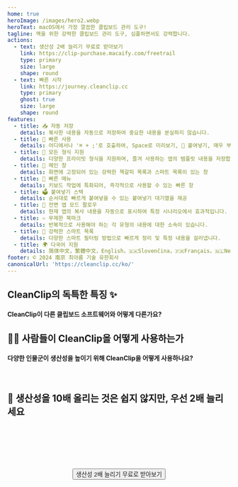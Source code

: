 ```yaml
---
home: true
heroImage: /images/hero2.webp
heroText: macOS에서 가장 깔끔한 클립보드 관리 도구!
tagline: 맥을 위한 강력한 클립보드 관리 도구, 심플하면서도 강력합니다.
actions:
  - text: 생산성 2배 늘리기 무료로 받아보기
    link: https://clip-purchase.macaify.com/freetrail
    type: primary
    size: large
    shape: round
  - text: 빠른 시작
    link: https://journey.cleanclip.cc
    type: primary
    ghost: true
    size: large
    shape: round
features:
  - title: 📥 자동 저장
    details: 복사한 내용을 자동으로 저장하여 중요한 내용을 분실하지 않습니다.
  - title: 🚀 빠른 사용
    details: 어디에서나 '⌘ + ;'로 호출하여, Space로 미리보기, 🔢 붙여넣기, 매우 부드럽습니다.
  - title: 🌈 모든 형식 지원
    details: 다양한 프라이빗 형식을 지원하며, 즐겨 사용하는 앱의 템플릿 내용을 저장합니다.
  - title: 📌 메인 창
    details: 화면에 고정되어 있는 강력한 책갈피 목록과 스마트 목록이 있는 창
  - title: 🧲 빠른 메뉴
    details: 키보드 작업에 특화되어, 즉각적으로 사용할 수 있는 빠른 창
  - title: 🗳️ 붙여넣기 스택
    details: 순서대로 빠르게 붙여넣을 수 있는 붙여넣기 대기열을 제공
  - title: 🧲 전면 앱 모드 팔로우
    details: 현재 앱의 복사 내용을 자동으로 표시하여 특정 시나리오에서 효과적입니다.
  - title: ♾️ 무제한 북마크
    details: 반복적으로 사용해야 하는 각 유형의 내용에 대한 소속이 있습니다.
  - title: 🧠 강력한 스마트 목록
    details: 다양한 스마트 필터링 방법으로 빠르게 정리 및 특정 내용을 걸러냅니다.
  - title: 🌍 다국어 지원
    details: 简体中文，繁體中文，English，🇸🇰Slovenčina，🇫🇷Français，🇳🇱Nederlands，🇩🇪Deutsch，🇪🇸Español，🇰🇷한국어，🇸🇦العربية，🇹🇭ไทย <a href="/ko/discounts">번역 도와주기</a>
footer: © 2024 南京 최아름 기술 유한회사
canonicalUrl: 'https://cleanclip.cc/ko/'
---
```


<div class="segments">
  <TabFeatures-MainWindow class="tabfeatures"/>
  <TabFeatures-QuickMenu class="tabfeatures"/>
  <TabFeatures-PasteStack class="tabfeatures"/>

  <div class="usp">

  ## CleanClip의 독특한 특징 ✨
  #### CleanClip이 다른 클립보드 소프트웨어와 어떻게 다른가요?

  <usp-Usp/>

  </div>
  
  <div class="usecase">

  ## 👩‍💻 사람들이 CleanClip을 어떻게 사용하는가
  #### 다양한 인물군이 생산성을 높이기 위해 CleanClip을 어떻게 사용하나요?

  <usecase-UseCases/>

  </div>

  <FAQPage />

  <div class="encourage">
  </br>

  ## 🚀 생산성을 10배 올리는 것은 쉽지 않지만, 우선 2배 늘리세요

  </br>
  </br>

  <div style="display: flex; justify-content: center;">
    <div style="text-align: center">
      <button type="button" class="ant-btn ant-btn-primary ant-btn-round ant-btn-lg" style="margin-top: 64px">
        <!-- <a href="https://macaify.lemonsqueezy.com/checkout/buy/69bd0056-9182-4030-9aaf-bd0604db751b?embed=1&media=0&logo=0&desc=0&discount=0&enabled=114543" class="lemonsqueezy-button"> -->
        <a :href="$site.themeConfig.freeTrailUrl">
                      생산성 2배 늘리기 무료로 받아보기
        </a>
      </button>
    </div>
  </div>

  </br>
  </br>
  </br>
  </div>

</div>

<NewFooter/>
